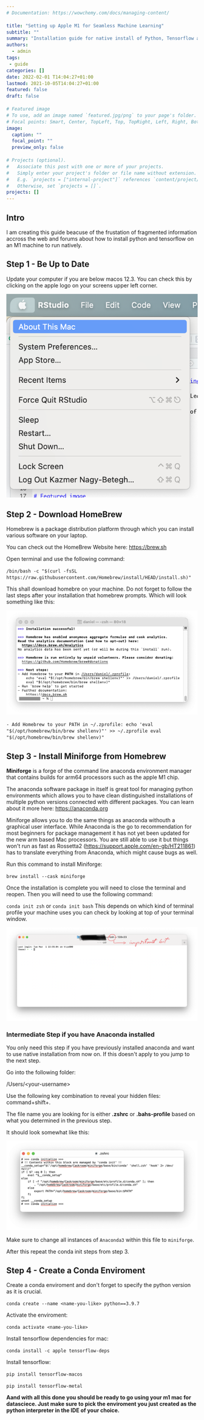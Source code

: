 ```yaml
---
# Documentation: https://wowchemy.com/docs/managing-content/

title: "Setting up Apple M1 for Seamless Machine Learning"
subtitle: ""
summary: "Installation guide for native install of Python, Tensorflow and Keras on apple M1 machines."
authors: 
  - admin
tags: 
 - guide
categories: []
date: 2022-02-01 T14:04:27+01:00
lastmod: 2021-10-05T14:04:27+01:00
featured: false
draft: false

# Featured image
# To use, add an image named `featured.jpg/png` to your page's folder.
# Focal points: Smart, Center, TopLeft, Top, TopRight, Left, Right, BottomLeft, Bottom, BottomRight.
image:
  caption: ""
  focal_point: ""
  preview_only: false

# Projects (optional).
#   Associate this post with one or more of your projects.
#   Simply enter your project's folder or file name without extension.
#   E.g. `projects = ["internal-project"]` references `content/project/deep-learning/index.md`.
#   Otherwise, set `projects = []`.
projects: []
---
```


## Intro

I am creating this guide beacuse of the frustation of fragmented information accross the web and forums about how to install python and tensorflow on an M1 machine to run natively. 

## Step 1 - Be Up to Date

Update your computer if you are below macos 12.3. You can check this by clicking on the apple logo on your screens upper left corner. 

![](./macos_check.png)

## Step 2 - Download HomeBrew

Homebrew is a package distribution platform through which you can install various software on your laptop.

You can check out the HomeBrew Website here: https://brew.sh 

Open terminal and use the following command:

`/bin/bash -c "$(curl -fsSL https://raw.githubusercontent.com/Homebrew/install/HEAD/install.sh)"`


This shall download homebre on your machine. Do not forget to follow the last steps after your installation that homebrew prompts. Which will look something like this: 

![](./homebrew_prompt.png)

`- Add Homebrew to your PATH in ~/.zprofile:
echo 'eval "$(/opt/homebrew/bin/brew shellenv)"' >> ~/.zprofile
eval "$(/opt/homebrew/bin/brew shellenv)"`


## Step 3 - Install Miniforge from Homebrew

**Miniforge** is a forge of the command line anaconda environment manager that contains builds for arm64 processors such as the apple M1 chip. 

The anaconda software package in itself is great tool for managing python environments which allows you to have clean distinguished installations of multiple python versions connected with different packages. You can learn about it more here: https://anaconda.org 

Miniforge allows you to do the same things as anaconda withouth a graphical user interface. While Anaconda is the go to recommendation for most beginners for package management it has not yet been updated for the new arm based Mac processors. You are still able to use it but things won't run as fast as Rossetta2 (https://support.apple.com/en-gb/HT211861) has to translate everything from Anaconda, which might cause bugs as well. 

Run this command to install Miniforge:

`brew install --cask miniforge` 


Once the installation is complete you will need to close the terminal and reopen. Then you will need to use the following command:

`conda init zsh` or `conda init bash` This depends on which kind of terminal profile your machine uses you can check by looking at top of your terminal window. 

![](./zsh.png)


### Intermediate Step if you have Anaconda installed

You only need this step if you have previously installed anaconda and want to use native installation from now on. If this doesn't apply to you jump to the next step.

Go into the following folder:

/Users/<your-username\>

Use the following key combination to reveal your hidden files: command+shift+.

The file name you are looking for is either **.zshrc** or **.bahs-profile** based on what you determined in the previous step.

It should look somewhat like this:

![](./zsh_profile.png)

Make sure to change all instances of `Anaconda3` within this file to `miniforge`.

After this repeat the conda init steps from step 3.

## Step 4 - Create a Conda Enviroment

Create a conda enviroment and don't forget to specify the python version as it is crucial.

`conda create --name <name-you-like> python==3.9.7` 

Activate the enviroment:

`conda activate <name-you-like>` 

Install tensorflow dependencies for mac:

`conda install -c apple tensorflow-deps`

Install tensorflow:

`pip install tensorflow-macos`

`pip install tensorflow-metal`


**Aand with all this done you should be ready to go using your m1 mac for datasciece. Just make sure to pick the enviroment you just created as the python interpreter in the IDE of your choice.**






